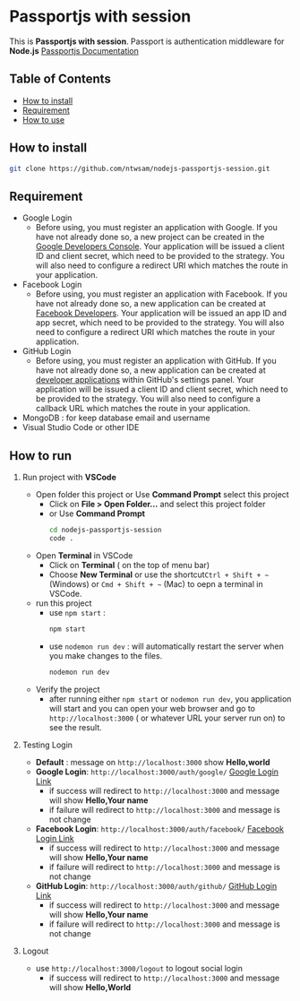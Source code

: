 
# Passportjs with session
This is **Passportjs with session**. Passport is authentication middleware for **Node.js** 
[Passportjs Documentation](https://www.passportjs.org/)

## Table of Contents
 - [How to install](##How%20to%20install)
 - [Requirement](##Requirement)
 - [How to use](##How%20to%20use)

## How to install

``` bash
git clone https://github.com/ntwsam/nodejs-passportjs-session.git
```
## Requirement

 - Google Login
	 - Before using, you must register an application with Google. If you have not already done so, a new project can be created in the [Google Developers Console](https://console.developers.google.com/). Your application will be issued a client ID and client secret, which need to be provided to the strategy. You will also need to configure a redirect URI which matches the route in your application.
 - Facebook Login
	- Before using, you must register an application with Facebook. If you have not already done so, a new application can be created at [Facebook Developers](https://developers.facebook.com/). Your application will be issued an app ID and app secret, which need to be provided to the strategy. You will also need to configure a redirect URI which matches the route in your application.
- GitHub Login
	- Before using, you must register an application with GitHub. If you have not already done so, a new application can be created at [developer applications](https://github.com/settings/applications/new) within GitHub's settings panel. Your application will be issued a client ID and client secret, which need to be provided to the strategy. You will also need to configure a callback URL which matches the route in your application.
- MongoDB : for keep database email and username
- Visual Studio Code or other IDE

## How to run
1. Run project with **VSCode**

	 - Open folder this project or Use **Command Prompt** select this project
		 - Click on **File > Open Folder...**  and select this project folder
		 - or Use **Command Prompt**
			``` bash
			cd nodejs-passportjs-session 
			code .
			```
	 - Open **Terminal** in VSCode
		- Click on **Terminal** ( on the top of menu bar)
		- Choose **New Terminal** or use the shortcut`Ctrl + Shift + ~` (Windows) or `Cmd + Shift + ~` (Mac) to oepn a terminal in VSCode.
	 - run this project
		- use `npm start` :
			``` bash
			npm start
			```
		 - use `nodemon run dev` : will automatically restart the server when you make changes to the files.
			``` bash
			nodemon run dev
			```
	- Verify the project
		- after running either `npm start` or `nodemon run dev`, you application will start and you can open your web browser and go to `http://localhost:3000` ( or whatever URL your server run on) to see the result.
2. Testing Login
	- **Default** : message on  `http://localhost:3000` show **Hello,world**
	- **Google Login**:  `http://localhost:3000/auth/google/` [Google Login Link](http://localhost:3000/auth/google/) 
		- if success will redirect to `http://localhost:3000` and message  will show **Hello,Your name**
		- if failure will redirect to `http://localhost:3000` and message is not change
	- **Facebook Login**:  `http://localhost:3000/auth/facebook/` [Facebook Login Link](http://localhost:3000/auth/facebook/)
		- if success will redirect to `http://localhost:3000` and message  will show **Hello,Your name**
		- if failure will redirect to `http://localhost:3000` and message is not change
	- **GitHub Login**: `http://localhost:3000/auth/github/`  [GitHub Login Link](http://localhost:3000/auth/github/)
		- if success will redirect to `http://localhost:3000` and message  will show **Hello,Your name**
		- if failure will redirect to `http://localhost:3000` and message is not change
3. Logout
	- use `http://localhost:3000/logout` to logout social login
		- if success will redirect to `http://localhost:3000` and message  will show **Hello,World**
